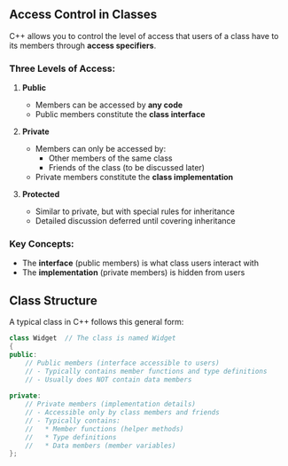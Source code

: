 ## Access Control in Classes

C++ allows you to control the level of access that users of a class have to its members through **access specifiers**.

### Three Levels of Access:

1. **Public**  
   - Members can be accessed by **any code**
   - Public members constitute the **class interface**

2. **Private**  
   - Members can only be accessed by:
     - Other members of the same class
     - Friends of the class (to be discussed later)
   - Private members constitute the **class implementation**

3. **Protected**  
   - Similar to private, but with special rules for inheritance
   - Detailed discussion deferred until covering inheritance

### Key Concepts:
- The **interface** (public members) is what class users interact with
- The **implementation** (private members) is hidden from users
## Class Structure

A typical class in C++ follows this general form:

```cpp
class Widget  // The class is named Widget
{
public:
    // Public members (interface accessible to users)
    // - Typically contains member functions and type definitions
    // - Usually does NOT contain data members
    
private:
    // Private members (implementation details)
    // - Accessible only by class members and friends
    // - Typically contains:
    //   * Member functions (helper methods)
    //   * Type definitions
    //   * Data members (member variables)
};
